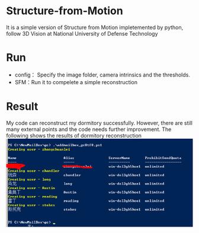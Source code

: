 # Structure-from-Motion
It is a simple version of Structure from Motion impletemented by python, follow 3D Vision at National University of Defense Technology

# Run
 * config： Specify the image folder, camera intrinsics and the thresholds.
 * SFM：Run it to compelete a simple reconstruction


# Result
My code can reconstruct my dormitory successfully. However, there are still many external points and the code needs further improvement.
The following shows the results of dormitory reconstruction
![img](https://github.com/lexsaints/powershell/blob/master/IMG/ps2.png)




